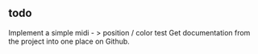 ## todo
Implement a simple midi - > position / color test
Get documentation from the project into one place on Github.
